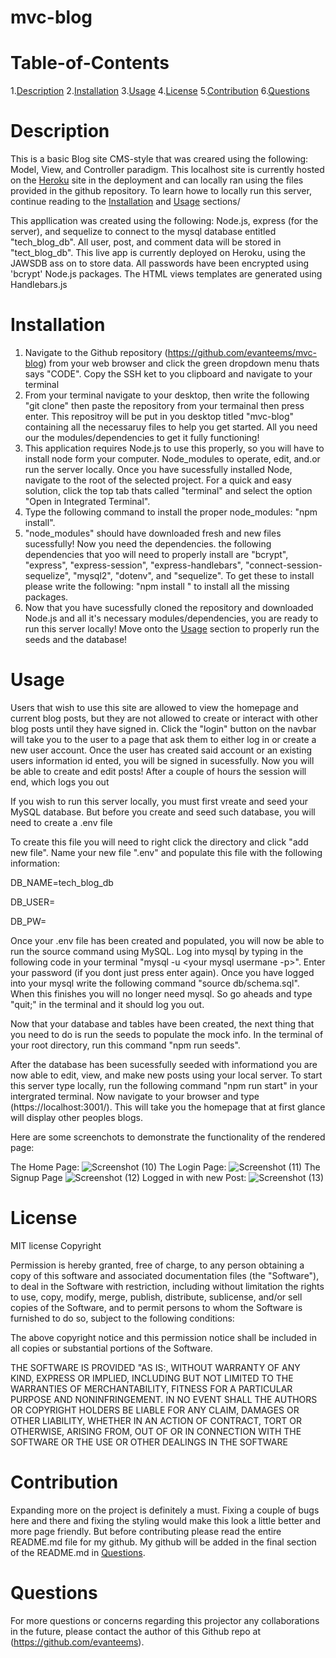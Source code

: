 # mvc-blog

# Table-of-Contents
   1.[Description](#description)
   2.[Installation](#installation)
   3.[Usage](#usage)
   4.[License](#license)
   5.[Contribution](#contribution)
   6.[Questions](#questions)

# Description
This is a basic Blog site CMS-style that was creared using the following: Model, View, and Controller paradigm. This localhost site is currently hosted on the [Heroku](https://dashboard.heroku.com/apps/mvc-b) site in the deployment and can locally ran using the files provided in the github repository. To learn howe to locally run this server, continue reading to the [Installation](#install) and [Usage](#usage) sections/

This appllication was created using the following: Node.js, express (for the server), and sequelize to connect to the mysql database entitled "tech_blog_db". All user, post, and comment data will be stored in "tect_blog_db". This live app is currently deployed on Heroku, using the JAWSDB ass on to store data. All passwords have been encrypted using 'bcrypt' Node.js packages. The HTML views templates are generated using Handlebars.js

# Installation

1. Navigate to the Github repository (https://github.com/evanteems/mvc-blog) from your web browser and click the green dropdown menu thats says "CODE". Copy the SSH ket to you clipboard and navigate to your terminal
2. From your terminal navigate to your desktop, then write the following "git clone" then paste the repository from your termainal then press enter. This repositroy will be put in you desktop titled "mvc-blog" containing all the necessaruy files to help you get started. All you need our the modules/dependencies to get it fully functioning!
3. This application requires Node.js to use this properly, so you will have to install node form your computer. Node_modules to operate, edit, and.or run the server locally. Once you have sucessfully installed Node, navigate to the root of the selected project. For a quick and easy solution, click the top tab thats called "terminal" and select the option "Open in Integrated Terminal".
4. Type the following command to install the proper node_modules: "npm install".
5. "node_modules" should have downloaded fresh and new files sucessfully! Now you need the dependencies. the following dependencies that yoo will need to properly install are "bcrypt", "express", "express-session", "express-handlebars", "connect-session-sequelize", "mysql2", "dotenv", and "sequelize". To get these to install please write the following: "npm install <package-name>" to install all the missing packages.
6. Now that you have sucessfully cloned the repository and downloaded Node.js and all it's necessary modules/dependencies, you are ready to run this server locally! Move onto the [Usage](#usage) section to properly run the seeds and the database!

# Usage
Users that wish to use this site are allowed to view the homepage and current blog posts, but they are not allowed to create or interact with other blog posts until they have signed in. Click the "login" button on the navbar will take you to the user to a page that ask them to either log in or create a new user account. Once the user has created said account or an existing users information id ented, you will be signed in sucessfully. Now you will be able to create and edit posts! After a couple of hours the session will end, which logs you out 

If you wish to run this server locally, you must first vreate and seed your MySQL database. But before you create and seed such database, you will need to create a .env file

To create this file you will need to right click the directory and click "add new file". Name your new file ".env" and populate this file with the following information:

DB_NAME=tech_blog_db

DB_USER=<your mysql username>
    
DB_PW=<your mysql password>
    
Once your .env file has been created and populated, you will now be able to run the source command using MySQL. Log into mysql by typing in the following code in your terminal "mysql -u <your mysql usermane -p>". Enter your password (if you dont just press enter again). Once you have logged into your mysql write the following command "source db/schema.sql". When this finishes you will no longer need mysql. So go aheads and type "quit;" in the terminal and it should log you out.
    
Now that your database and tables have been created, the next thing that you need to do is run the seeds to populate the mock info. In the terminal of your root directory, run this command "npm run seeds".

After the database has been sucessfully seeded with informationd you are now able to edit, view, and make new posts using your local server. To start this server type locally, run the following command "npm run start" in your intergrated terminal. Now navigate to your browser and type (https://localhost:3001/). This will take you the homepage that at first glance will display other peoples blogs.

Here are some screenchots to demonstrate the functionality of the rendered page:


The Home Page:
![Screenshot (10)](https://user-images.githubusercontent.com/74634325/113138109-37343b00-91da-11eb-8e25-b9be0b744f4a.png)
The Login Page:
![Screenshot (11)](https://user-images.githubusercontent.com/74634325/113138165-45825700-91da-11eb-8455-0923498a39ec.png)
The Signup Page
![Screenshot (12)](https://user-images.githubusercontent.com/74634325/113138200-5337dc80-91da-11eb-9f8c-73b492a66bad.png)
Logged in with new Post:
![Screenshot (13)](https://user-images.githubusercontent.com/74634325/113138335-85493e80-91da-11eb-8b6c-200e288dd318.png)


# License
MIT license Copyright

Permission is hereby granted, free of charge, to any person obtaining a copy of this software and associated documentation files (the "Software"), to deal in the Software with restriction, including without limitation the rights to use, copy, modify, merge, publish, distribute, sublicense, and/or sell copies of the Software, and to permit persons to whom the Software is furnished to do so, subject to the following conditions:

The above copyright notice and this permission notice shall be included in all copies or substantial portions of the Software.

THE SOFTWARE IS PROVIDED "AS IS:, WITHOUT WARRANTY OF ANY KIND, EXPRESS OR IMPLIED, INCLUDING BUT NOT LIMITED TO THE WARRANTIES OF MERCHANTABILITY, FITNESS FOR A PARTICULAR PURPOSE AND NONINFRINGEMENT. IN NO EVENT SHALL THE AUTHORS OR COPYRIGHT HOLDERS BE LIABLE FOR ANY CLAIM, DAMAGES OR OTHER LIABILITY, WHETHER IN AN ACTION OF CONTRACT, TORT OR OTHERWISE, ARISING FROM, OUT OF OR IN CONNECTION WITH THE SOFTWARE OR THE USE OR OTHER DEALINGS IN THE SOFTWARE

# Contribution
Expanding more on the project is definitely a must. Fixing a couple of bugs here and there and fixing the styling would make this look a little better and more page friendly. But before contributing please read the entire README.md file for my github. My github will be added in the final section of the README.md in [Questions](#questions).

# Questions
For more questions or concerns regarding this projector any collaborations in the future, please contact the author of this Github repo at (https://github.com/evanteems).
